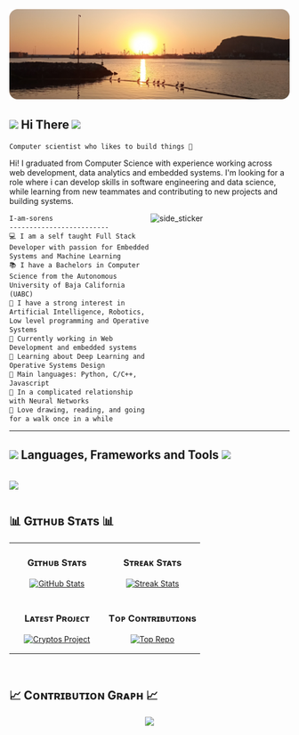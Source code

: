 
<img src="sources/Fondo-modified.png">


## <img src="https://media.giphy.com/media/hvRJCLFzcasrR4ia7z/giphy.gif" width="25"> Hi There <img src="https://media.giphy.com/media/hvRJCLFzcasrR4ia7z/giphy.gif" width="25">

`Computer scientist who likes to build things 🌱`

Hi! I graduated from Computer Science with experience working across web development, data analytics and embedded systems. I'm looking for a role where i can develop skills in software engineering and data science, while learning from new teammates and contributing to new projects and building systems.

<!--
   <p align="left">
      <a href="https://www.youtube.com/c/fknight?sub_confirmation=1">
         <img alt="youtube subscribers" title="Send me a message" src="https://custom-icon-badges.demolab.com/youtube/channel/subscribers/UC2WHjPDvbE6O328n17ZGcfg?color=%23E05D44&label=GMAIL&logo=gmail&logoColor=white&style=for-the-badge&labelColor=CE4630"/></a> 
      <a href="https://www.youtube.com/c/fknight">
         <img alt="youtube views" title="Pinterest" src="https://custom-icon-badges.demolab.com/youtube/channel/views/UC2WHjPDvbE6O328n17ZGcfg?color=%23E1AD0E&logo=pinterest&logoColor=white&style=for-the-badge&label=PINTEREST&labelColor=C79600"/></a> 
      <a href="https://github.com/ForrestKnight?tab=followers">
         <img alt="followers" title="Follow me on Linkedin" src="https://custom-icon-badges.demolab.com/github/followers/ForrestKnight?color=236ad3&labelColor=1155ba&style=for-the-badge&logo=linkedin&label=LINKEDIN&logoColor=white"/></a>
      <a href="https://github.com/ForrestKnight?tab=repositories&sort=stargazers">
         <img alt="total stars" title="Total stars on GitHub" src="https://custom-icon-badges.demolab.com/github/stars/ForrestKnight?color=55960c&style=for-the-badge&labelColor=488207&logo=star"/></a>
   </p>
-->
<img align="right" width=250px height=200px padding-left="50px" alt="side_sticker" src="https://media.giphy.com/media/TEnXkcsHrP4YedChhA/giphy.gif" />


```
I-am-sorens
-------------------------
💻 I am a self taught Full Stack Developer with passion for Embedded Systems and Machine Learning
📚 I have a Bachelors in Computer Science from the Autonomous University of Baja California (UABC)
📝 I have a strong interest in Artificial Intelligence, Robotics, Low level programming and Operative Systems
🔭 Currently working in Web Development and embedded systems
🌱 Learning about Deep Learning and Operative Systems Design
🌟 Main languages: Python, C/C++, Javascript
💖 In a complicated relationship with Neural Networks
🎵 Love drawing, reading, and going for a walk once in a while
```
<hr>

<div align="left">
   <h2 align="left"><img src = "https://media2.giphy.com/media/QssGEmpkyEOhBCb7e1/giphy.gif?cid=ecf05e47a0n3gi1bfqntqmob8g9aid1oyj2wr3ds3mg700bl&rid=giphy.gif" width = 25px> Languages, Frameworks and Tools <img src = "https://media2.giphy.com/media/QssGEmpkyEOhBCb7e1/giphy.gif?cid=ecf05e47a0n3gi1bfqntqmob8g9aid1oyj2wr3ds3mg700bl&rid=giphy.gif" width = 25px></h2>
   <br/>
   <img src="https://skillicons.dev/icons?i=html,css,javascript,typescript,figma,react,angular,flutter,bootstrap,tailwind,sass,materialui,redux,jest,cypress,selenium,playwright,nodejs,expressjs,laravel,rails,vite,kafka,php,mysql,postgresql,mongodb,redis,prisma,postman,docker,kubernetes,terraform,prometheus,jenkins,graphql,apollo,scrapy,vercel,googlecloud,firebase,aws,python,pytorch,tensorflow,r,c,rust,zig,go,lua,ruby,kotlin,java,git,github,vscode,androidstudio,npm,bash,linux,cloudflare" />
<!--D3, nginx-->
   <div align="left">

   </div>
</div>

#

<!--Github stats Table--> 
<h2 align="left">📊 Gɪᴛʜᴜʙ Sᴛᴀᴛs 📊</h2>

<table width="100%">
  <tr>
    <td width="50%">
      <h3 align="center"><strong>Gɪᴛʜᴜʙ Sᴛᴀᴛs</strong></h3>
      <p align="center">
        <a href="https://github.com/Sorens7">
          <img align="center" src="https://github-readme-stats.vercel.app/api?username=Sorens7&count_private=true&show_icons=true&theme=react" alt="GitHub Stats" />
        </a>
      </p>
    </td>
    <td width="50%">
      <h3 align="center"><strong>Sᴛʀᴇᴀᴋ Sᴛᴀᴛs</strong></h3>
      <p align="center">
        <a href="https://github.com/Sorens7">
          <img align="center" src="https://streak-stats.demolab.com?user=Sorens7&theme=react" alt="Streak Stats" />
        </a>
      </p>
    </td>
  </tr>
  <tr>
   <td width="50%">
      <h3 align="center"><strong>Lᴀᴛᴇsᴛ Pʀᴏᴊᴇᴄᴛ</strong></h3>
      <p align="center">
        <a href="https://github.com/Sorens7">
          <img align="center" width="470" src="https://github-readme-stats.vercel.app/api/pin/?username=Sorens7&repo=Sorens7&theme=react&show_owner=true" alt="Cryptos Project" />
        </a>
      </p>
    </td>
    <td width="50%">
      <h3 align="center"><strong>Tᴏᴘ Cᴏɴᴛʀɪʙᴜᴛɪᴏɴs</strong></h3>
      <p align="center">
        <a href="https://github.com/Sorens7">
          <img align="center" src="https://github-contributor-stats.vercel.app/api?username=Sorens7&limit=3&theme=react&show_owner=true&combine_all_yearly_contributions=true" alt="Top Repo" />
        </a>
      </p>
    </td>
  </tr>
</table>
<br />

<!--Contribution Graph-->
<h2 align="left">📈 Cᴏɴᴛʀɪʙᴜᴛɪᴏɴ Gʀᴀᴘʜ 📈</h2>
<div align="center">
    <img src="https://github-readme-activity-graph.vercel.app/graph?username=Sorens7&bg_color=20232a&color=61dafb&line=c792ea&point=ffeb95&area=true&hide_border=false" border-radius="15">
</div>
